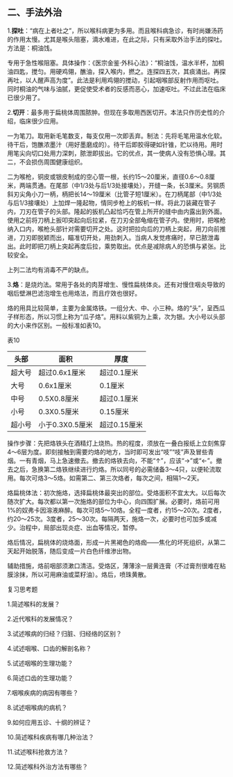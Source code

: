 ## 二、手法外治

1.**探吐**：“病在上者吐之”，所以喉科病更为多用。而且喉科病急诊，有时尚嫌汤药的作用太慢。尤其是喉头阻塞，滴水难进，在此之际，只有采取外治手法的探吐。方法是：桐油饯。

专用于急性喉阻塞。具体操作：《医宗金鉴·外科心法》：“桐油饯，温水半杯，加桐油四匙，搅匀。用硬鸡翎，醮油，探入喉内，撚之。连探四五次，其痰涌出。再探再吐，以人醒声高为度”。此法是利用鸡翎的搅动，引起咽喉部反射作用而呕吐。同时桐油的气味与油腻，更促使受术者的反感而恶心，加速呕吐。不过此法在临床已很少用了。

2.**切开**：最多用于扁桃体周围脓肿。但现在多取用西医切开。本法只作历史性的介绍，临床很少应用。

一为笔刀。取用新毛笔数支，每支仅用一次即丢弃。制法：先将毛笔用温水化软。待干后，饱醮浓墨汁（用好墨磨成的）。待干后即胶得硬如针锥，贮以待用。用时用笔尖向切口处用力深刺，脓泄即拔出。它的优点，其一使病人没有恐惧心理。其二，不会损伤周围健康组织。

二为喉枪，铜皮或银皮制成的空心管一根，长约15〜20厘米，直径0.6〜0.8厘米，两端贯通。在尾部（中1/3处与后1/3处接壤处），开缝一条，长3厘米。另钢质斜刃尖角小刀一柄，柄把长14〜19厘米（比管子短1厘米）。在刀柄尾部（中1/3处与后1/3接壤处）上加焊一隆起物，情同步枪上的板机一样。将此刀装藏在管子内，刀刃在管子的头部。隆起的扳机凸起恰巧在管上所开的缝中由内露出到外面。使用之前将刀柄上扳叩突起向后拉紧，在刀刃全部龟缩在管子内。使用时，把喉枪纳入口内，喉枪头部针对需要切开之处。这时把拉向后的刀柄上突起，用刀向前推进，刀刃即脱颖而出，瞄准切开处，用劲刺入。当病人发觉疼痛时，早已脓泄毒出。此时即把刀柄上突起再度后拉，乘势取出。优点是减除病人的恐惧与紧张。比较安全。

上列二法均有消毒不严的缺点。

3.**烙**：是烧灼法。常用于各处的肉芽增生、慢性扁桃体炎。还有对慢住咽炎导致的咽后壁淋巴滤泡增生也用烙法，而且疗效也很好。

烙的用具比较简单，主要为金属烙铁。一组分大、中、小三种。烙的“头”，呈西瓜子样形态，所以习惯上称为“瓜子烙”。用料以紫铜为上乘，次为银。大小号以头部的大小来作区别。一般标准如表10。

表10

| 头部   | 面积            | 厚度         |
| ------ | --------------- | ------------ |
| 超大号 | 超过0.6x1厘米   | 超过0.1厘米  |
| 大号   | 0.6x1厘米       | 0.1厘米      |
| 中号   | 0.5X0.8厘米     | 超过0.1厘米  |
| 小号   | 0.3X0.5厘米     | 0.15厘米     |
| 超小号 | 小于0.3X0.5厘米 | 超过0.15厘米 |

操作步骤：先把烙铁头在酒精灯上烧热。热的程度，须放在一叠白报纸上立刻焦穿4〜6层为度。即刻接触到需要灼烙的地方，当时即可发出“吱”“吱”声及冒些青烟。一有青烟，马上急速撤去。撤去的烙铁去向，不能“↑”，应该“→”或“←”。撤去之后，急换第二烙铁继续进行灼烙。所以同号的必需储备3〜4只，以便轮流取用。每次可烙3〜5烙。如需第二、第三次烙者，每次之间，相隔1〜2天。

烙扁桃体法：初次施烙，选择扁桃体最突出的部位。受烙面积不宜太大。以后每次随次扩大。每次都以第一次施烙的部位为中心，向四围扩展。必要时，烙前可用1%的奴弗卡因溶液麻醉。每次可烙5〜10烙。全程一度者，约15〜20次。2度者，约20〜25次。3度者，25〜30次。每隔两天，施烙一次，必要时也可加多或减少。治程中，局部出现炎症、出血等情况，暂停。

烙后情况，扁桃体的烧烙面，形成一片黑褐色的烙痂——焦化的坏死组织，从第二天起开始脱落，随后变成一片白色纤维渗出物。

辅助措施，烙前咽部须漱口清洁。受烙区，薄薄涂一层黄连膏（不过膏剂很难在粘膜涂抹，所以可用麻油或菜籽油）。烙后，喷珠黄散。

复习思考题

1.简述喉科的发展？

2.近代喉科的发展情况？

3.试述喉病的归经？归脏、归经络的区别？

4.试述咽喉、口齿的解剖名称？

5.试述咽喉的生理功能？

6.简述口齿的生理功能？

7.咽喉疾病的病因有哪些？

8.试述咽喉病的病机？

9.如何应用五诊、十纲的辨证？

10.简述喉科疾病有哪几种治法？

11.试述喉科抢救方法？

12.简述喉科外治方法有哪些？